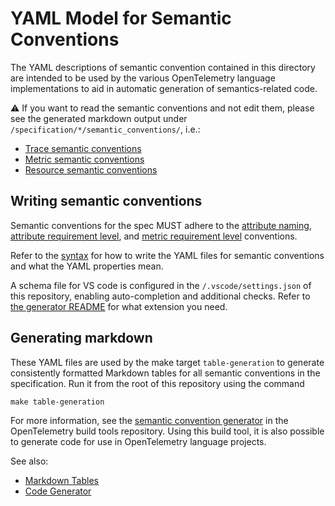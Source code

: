 # YAML Model for Semantic Conventions

The YAML descriptions of semantic convention contained in this directory are intended to
be used by the various OpenTelemetry language implementations to aid in automatic
generation of semantics-related code.

⚠ If you want to read the semantic conventions and not edit them, please see
the generated markdown output under `/specification/*/semantic_conventions/`,
i.e.:

* [Trace semantic conventions](../specification/trace/semantic_conventions/README.md)
* [Metric semantic conventions](../specification/metrics/semantic_conventions/README.md)
* [Resource semantic conventions](../specification/resource/semantic_conventions/README.md)

## Writing semantic conventions

Semantic conventions for the spec MUST adhere to the
[attribute naming](https://github.com/open-telemetry/opentelemetry-specification/tree/v1.21.0/specification/common/attribute-naming.md),
[attribute requirement level](https://github.com/open-telemetry/opentelemetry-specification/tree/v1.21.0/specification/common/attribute-requirement-level.md),
and [metric requirement level](https://github.com/open-telemetry/opentelemetry-specification/tree/v1.21.0/specification/metrics/metric-requirement-level.md) conventions.

Refer to the [syntax](https://github.com/open-telemetry/build-tools/tree/v0.18.0/semantic-conventions/syntax.md)
for how to write the YAML files for semantic conventions and what the YAML properties mean.

A schema file for VS code is configured in the `/.vscode/settings.json` of this
repository, enabling auto-completion and additional checks. Refer to
[the generator README](https://github.com/open-telemetry/build-tools/tree/v0.18.0/semantic-conventions/README.md) for what extension you need.

## Generating markdown

These YAML files are used by the make target `table-generation` to generate consistently
formatted Markdown tables for all semantic conventions in the specification. Run it from the root of this repository using the command

```
make table-generation
```

For more information, see the [semantic convention generator](https://github.com/open-telemetry/build-tools/tree/v0.18.0/semantic-conventions)
in the OpenTelemetry build tools repository.
Using this build tool, it is also possible to generate code for use in OpenTelemetry
language projects.

See also:

* [Markdown Tables](https://github.com/open-telemetry/build-tools/tree/main/semantic-conventions#markdown-tables)
* [Code Generator](https://github.com/open-telemetry/build-tools/tree/main/semantic-conventions#code-generator)
